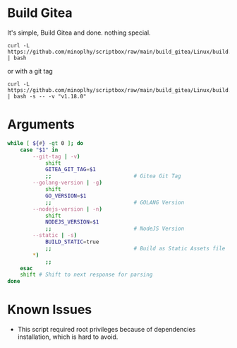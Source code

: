 # Build Gitea
It's simple, Build Gitea and done. nothing special.

```shell
curl -L https://github.com/minoplhy/scriptbox/raw/main/build_gitea/Linux/build.sh | bash
```
or with a git tag

```shell
curl -L https://github.com/minoplhy/scriptbox/raw/main/build_gitea/Linux/build.sh | bash -s -- -v "v1.18.0"
```

# Arguments

```bash
while [ ${#} -gt 0 ]; do
    case "$1" in
        --git-tag | -v) 
            shift
            GITEA_GIT_TAG=$1
            ;;                          # Gitea Git Tag
        --golang-version | -g) 
            shift
            GO_VERSION=$1 
            ;;                          # GOLANG Version
        --nodejs-version | -n) 
            shift
            NODEJS_VERSION=$1 
            ;;                          # NodeJS Version
        --static | -s) 
            BUILD_STATIC=true 
            ;;                          # Build as Static Assets file
        *)
            ;;
    esac
    shift # Shift to next response for parsing
done
```

# Known Issues

- This script required root privileges because of dependencies installation, which is hard to avoid.